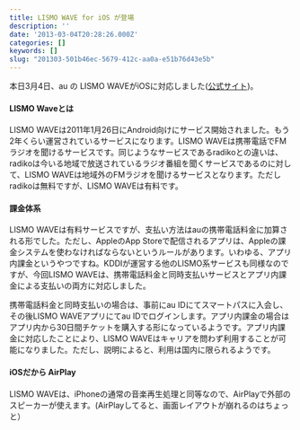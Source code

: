 ```yaml
---
title: LISMO WAVE for iOS が登場
description: ''
date: '2013-03-04T20:28:26.000Z'
categories: []
keywords: []
slug: "201303-501b46ec-5679-412c-aa0a-e51b76d43e5b"
---
```

本日3月4日、au の LISMO WAVEがiOSに対応しました([公式サイト](http://www.au.kddi.com/iphone/service/app/lismo-wave/))。

#### LISMO Waveとは

LISMO WAVEは2011年1月26日にAndroid向けにサービス開始されました。もう2年くらい運営されているサービスになります。LISMO WAVEは携帯電話でFMラジオを聞けるサービスです。同じようなサービスであるradikoとの違いは、radikoは今いる地域で放送されているラジオ番組を聞くサービスであるのに対して、LISMO WAVEは地域外のFMラジオを聞けるサービスとなります。ただしradikoは無料ですが、LISMO WAVEは有料です。

#### 課金体系

LISMO WAVEは有料サービスですが、支払い方法はauの携帯電話料金に加算される形でした。ただし、AppleのApp Storeで配信されるアプリは、Appleの課金システムを使わなければならないというルールがあります。いわゆる、アプリ内課金というやつですね。KDDIが運営する他のLISMO系サービスも同様なのですが、今回LISMO WAVEは、携帯電話料金と同時支払いサービスとアプリ内課金による支払いの両方に対応しました。

携帯電話料金と同時支払いの場合は、事前にau IDにてスマートパスに入会し、その後LISMO WAVEアプリにてau IDでログインします。アプリ内課金の場合はアプリ内から30日間チケットを購入する形になっているようです。アプリ内課金に対応したことにより、LISMO WAVEはキャリアを問わず利用することが可能になりました。ただし、説明によると、利用は国内に限られるようです。

#### iOSだから AirPlay

LISMO WAVEは、iPhoneの通常の音楽再生処理と同等なので、AirPlayで外部のスピーカーが使えます。(AirPlayしてると、画面レイアウトが崩れるのはちょっと）
